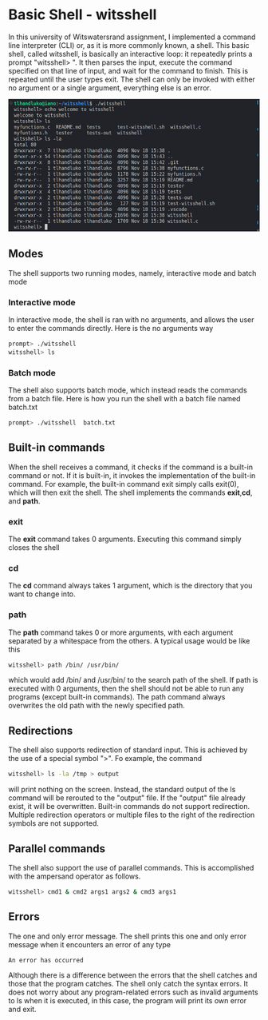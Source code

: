 # Basic Shell - witsshell
In this university of Witswatersrand assignment, I implemented a command line interpreter (CLI) or, as it is more commonly known, a shell.
This basic shell, called witsshell, is basically an interactive loop: it repeatedly prints a prompt "witsshell> ". It then parses the input, execute the command
specified on that line of input, and wait for the command to finish. This is repeated until the user types exit. The shell can only be invoked with either no argument
or a single argument, everything else is an error.

<img src="exhibitions/witsshell.png"/>

## Modes
The shell supports two running modes, namely, interactive mode and batch mode

### Interactive mode
In interactive mode, the shell is ran with no arguments, and allows the user to enter the commands directly. Here is the no arguments way
```bash
prompt> ./witsshell
witsshell> ls 
```
### Batch mode
The shell also supports batch mode, which instead reads the commands from a batch file. Here is how you run the shell with a batch file named batch.txt
```bash
prompt> ./witsshell  batch.txt
```

## Built-in commands
When the shell receives a command, it checks if the command is a built-in command or not. If it is built-in, it invokes the implementation of the built-in command.
For example, the built-in command exit simply calls exit(0), which will then exit the shell.
The shell implements the commands <b>exit</b>,<b>cd</b>, and <b>path</b>.

### exit
The <b>exit</b> command takes 0 arguments. Executing this command simply closes the shell
### cd
The <b>cd</b> command always takes 1 argument, which is the directory that you want to change into.
### path
The <b>path</b> command takes 0 or more arguments, with each argument separated by a whitespace from the others. A typical usage would be like this
```bash
witsshell> path /bin/ /usr/bin/
```
which would add /bin/ and /usr/bin/ to the search path of the shell. If path is executed with 0 arguments,
then the shell should not be able to run any programs (except built-in commands).
The path command always overwrites the old path with the newly specified path.

## Redirections
The shell also supports redirection of standard input. This is achieved by the use of a special symbol ">". Fo example, the command
```bash
witsshell> ls -la /tmp > output
```
will print nothing on the screen. Instead, the standard output of the ls command will be rerouted to the "output" file. If the "output" file already exist,
it will be overwritten. Built-in commands do not support redirection. Multiple redirection operators or multiple files to the right of the redirection symbols
are not supported.

## Parallel commands
The shell also support the use of parallel commands. This is accomplished with the ampersand operator as follows.
```bash
witsshell> cmd1 & cmd2 args1 args2 & cmd3 args1
```

## Errors
The one and only error message. The shell prints this one and only error message when it encounters an error of any type
```
An error has occurred
```
Although there is a difference between the errors that the shell catches and those that the program catches. The shell only catch the syntax errors. It does not
worry about any program-related errors such as invalid arguments to ls when it is executed, in this case, the program will print its own error and exit.
